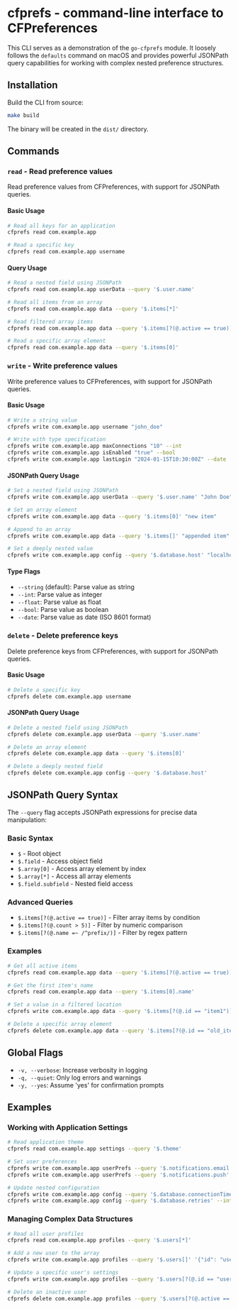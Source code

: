 # cfprefs - command-line interface to CFPreferences

This CLI serves as a demonstration of the `go-cfprefs` module. It loosely follows the `defaults` command on macOS and provides powerful JSONPath query capabilities for working with complex nested preference structures.

## Installation

Build the CLI from source:

```bash
make build
```

The binary will be created in the `dist/` directory.

## Commands

### `read` - Read preference values

Read preference values from CFPreferences, with support for JSONPath queries.

#### Basic Usage

```bash
# Read all keys for an application
cfprefs read com.example.app

# Read a specific key
cfprefs read com.example.app username
```

#### Query Usage

```bash
# Read a nested field using JSONPath
cfprefs read com.example.app userData --query '$.user.name'

# Read all items from an array
cfprefs read com.example.app data --query '$.items[*]'

# Read filtered array items
cfprefs read com.example.app data --query '$.items[?(@.active == true)]'

# Read a specific array element
cfprefs read com.example.app data --query '$.items[0]'
```

### `write` - Write preference values

Write preference values to CFPreferences, with support for JSONPath queries.

#### Basic Usage

```bash
# Write a string value
cfprefs write com.example.app username "john_doe"

# Write with type specification
cfprefs write com.example.app maxConnections "10" --int
cfprefs write com.example.app isEnabled "true" --bool
cfprefs write com.example.app lastLogin "2024-01-15T10:30:00Z" --date
```

#### JSONPath Query Usage

```bash
# Set a nested field using JSONPath
cfprefs write com.example.app userData --query '$.user.name' "John Doe"

# Set an array element
cfprefs write com.example.app data --query '$.items[0]' "new item"

# Append to an array
cfprefs write com.example.app data --query '$.items[]' "appended item"

# Set a deeply nested value
cfprefs write com.example.app config --query '$.database.host' "localhost"
```

#### Type Flags

- `--string` (default): Parse value as string
- `--int`: Parse value as integer
- `--float`: Parse value as float
- `--bool`: Parse value as boolean
- `--date`: Parse value as date (ISO 8601 format)

### `delete` - Delete preference keys

Delete preference keys from CFPreferences, with support for JSONPath queries.

#### Basic Usage

```bash
# Delete a specific key
cfprefs delete com.example.app username
```

#### JSONPath Query Usage

```bash
# Delete a nested field using JSONPath
cfprefs delete com.example.app userData --query '$.user.name'

# Delete an array element
cfprefs delete com.example.app data --query '$.items[0]'

# Delete a deeply nested field
cfprefs delete com.example.app config --query '$.database.host'
```

## JSONPath Query Syntax

The `--query` flag accepts JSONPath expressions for precise data manipulation:

### Basic Syntax

- `$` - Root object
- `$.field` - Access object field
- `$.array[0]` - Access array element by index
- `$.array[*]` - Access all array elements
- `$.field.subfield` - Nested field access

### Advanced Queries

- `$.items[?(@.active == true)]` - Filter array items by condition
- `$.items[?(@.count > 5)]` - Filter by numeric comparison
- `$.items[?(@.name =~ /^prefix/)]` - Filter by regex pattern

### Examples

```bash
# Get all active items
cfprefs read com.example.app data --query '$.items[?(@.active == true)]'

# Get the first item's name
cfprefs read com.example.app data --query '$.items[0].name'

# Set a value in a filtered location
cfprefs write com.example.app data --query '$.items[?(@.id == "item1")].status' "updated"

# Delete a specific array element
cfprefs delete com.example.app data --query '$.items[?(@.id == "old_item")]'
```

## Global Flags

- `-v, --verbose`: Increase verbosity in logging
- `-q, --quiet`: Only log errors and warnings
- `-y, --yes`: Assume 'yes' for confirmation prompts

## Examples

### Working with Application Settings

```bash
# Read application theme
cfprefs read com.example.app settings --query '$.theme'

# Set user preferences
cfprefs write com.example.app userPrefs --query '$.notifications.email' --bool true
cfprefs write com.example.app userPrefs --query '$.notifications.push' --bool false

# Update nested configuration
cfprefs write com.example.app config --query '$.database.connectionTimeout' --int 30
cfprefs write com.example.app config --query '$.database.retries' --int 3
```

### Managing Complex Data Structures

```bash
# Read all user profiles
cfprefs read com.example.app profiles --query '$.users[*]'

# Add a new user to the array
cfprefs write com.example.app profiles --query '$.users[]' '{"id": "user123", "name": "John Doe"}'

# Update a specific user's settings
cfprefs write com.example.app profiles --query '$.users[?(@.id == "user123")].settings.theme' "dark"

# Delete an inactive user
cfprefs delete com.example.app profiles --query '$.users[?(@.active == false)]'
```
